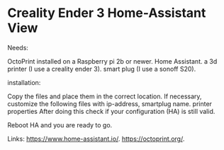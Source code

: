 # Creality Ender 3 Home-Assistant View
Needs:

OctoPrint installed on a Raspberry pi 2b or newer.
Home Assistant.
a 3d printer (I use a creality ender 3).
smart plug (I use a sonoff S20).
  
installation:
  
Copy the files and place them in the correct location.
If necessary, customize the following files with ip-address, smartplug name. printer properties
After doing this check if your configuration (HA) is still valid. 
  
Reboot HA and you are ready to go.
  
Links:
https://www.home-assistant.io/.
https://octoprint.org/.
